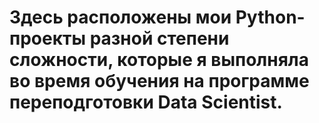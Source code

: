 # Здесь расположены мои Python-проекты разной степени сложности, которые я выполняла во время обучения на программе переподготовки Data Scientist.
